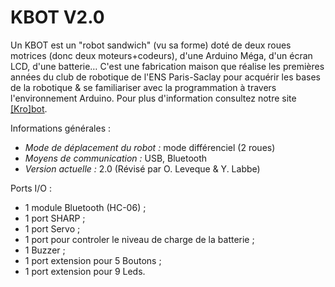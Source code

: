 # KBOT V2.0

Un KBOT est un "robot sandwich" (vu sa forme) doté de deux roues motrices (donc deux moteurs+codeurs), d'une Arduino Méga, d'un écran LCD, d'une batterie… C'est une fabrication maison que réalise les premières années du club de robotique de l'ENS Paris-Saclay pour acquérir les bases de la robotique & se familiariser avec la programmation à travers l'environnement Arduino.
Pour plus d'information consultez notre site [[Kro]bot](https://wiki.crans.org/ClubKrobot).

Informations générales :
* *Mode de déplacement du robot :* mode différenciel (2 roues)
* *Moyens de communication :* USB, Bluetooth
* *Version actuelle :* 2.0 (Révisé par O. Leveque & Y. Labbe)

Ports I/O :
* 1 module Bluetooth (HC-06) ;
* 1 port SHARP ;
* 1 port Servo ;
* 1 port pour controler le niveau de charge de la batterie ;
* 1 Buzzer ;
* 1 port extension pour 5 Boutons ;
* 1 port extension pour 9 Leds.
